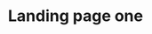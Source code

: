---
title: Landing page one
src: https://i.pinimg.com/564x/40/b5/b2/40b5b23232b6e81de7fde6773020c8dd.jpg
source: Pinterest
attr: https://www.pinterest.com/pin/789818853384416441/?nic_v2=1a2WK4yYC
---